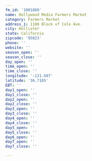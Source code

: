 ```yaml
---
fm_id: '1001880'
name: Hollywood Media Farmers Market
category: Farmers Market
address_1: 1100 Block of Cole Ave.
city: Hollister
state: California
zipcode: '95023'
phone: ''
website: ''
season_open: ''
season_close: ''
day_open: ''
time_open: ''
time_close: ''
longitude: '-121.607'
latitude: '36.7105'
EBT: ''
day1_open: ''
day1_close: ''
day2_open: ''
day2_close: ''
day3_open: ''
day3_close: ''
day4_open: ''
day4_close: ''
day5_open: ''
day5_close: ''
day6_open: ''
day7_open: ''
day7_close: ''

---
```

